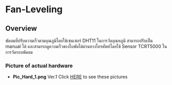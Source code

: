 # Fan-Leveling
## Overview
พัดลมที่ปรับความเร็วตามอุณภูมิโดยใช้เซนเซอร์ DHT11 ในการวัดอุณหภูมิ สามารถปรับเป็น manual ได้ และสามารถดูความเร็วของใบพัดได้ผ่านทางโทรศัพท์โดยใช้ Sensor TCRT5000 ในการวัดรอบพัดลม
### Picture of actual hardware
- **Pic_Hard_1.png** Ver.1
Click [HERE](https://github.com/Dale-26/2025-CPE-213-L5-FanLeveling-Yone/tree/main/Picture%20of%20Hardware) to see these pictures
